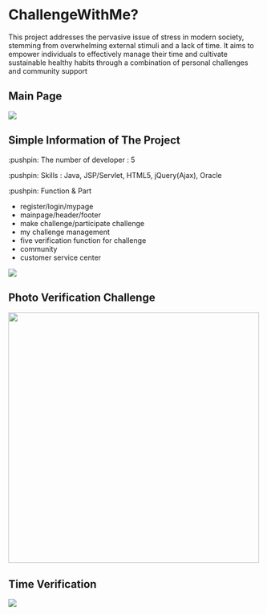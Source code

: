 <div class ="maina">
  <h1>ChallengeWithMe?</h1>
<p>
  This project addresses the pervasive issue of stress in modern society, stemming from overwhelming external stimuli and a lack of time. It aims to empower individuals to effectively manage their time and cultivate sustainable healthy habits through a combination of personal challenges and community support
</p>
<h2>Main Page</h2>
<p>
  <img src = "https://github.com/user-attachments/assets/3cb7bf46-4740-4d67-bcbe-51a895db4e57">
</p>
</div>
<div>
  <h2>Simple Information of The Project</h2>
    
<p>:pushpin: The number of developer : 5 </p>
<p>:pushpin: Skills : Java, JSP/Servlet, HTML5, jQuery(Ajax), Oracle</p>
<P>:pushpin: Function & Part 
  <ul>
    <li> register/login/mypage</li>
    <li>mainpage/header/footer</li>
    <li>make challenge/participate challenge</li>
    <li>my challenge management</li>
    <li>five verification function for challenge</li>
    <li>community</li>
    <li>customer service center</li>
  </ul>
</P>
</div>

<img src="https://github.com/user-attachments/assets/bb9af9d2-05cb-410e-8b7c-2c418ff64b39">


<div>
<h2>Photo Verification Challenge</h2>

<img src="https://github.com/user-attachments/assets/251f9f66-fdcd-4813-a6b5-111cbd4b22f0" width=500>

</div>

<div>
  <h2>Time Verification</h2>
  <img src="https://github.com/user-attachments/assets/a131bf0f-0b91-4fba-a6c5-109714b8088d">

</div>


